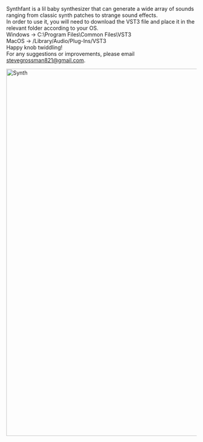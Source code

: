 Synthfant is a lil baby synthesizer that can generate a wide array of sounds ranging from classic synth patches to strange sound effects. <br/>
In order to use it, you will need to download the VST3 file and place it in the relevant folder according to your OS. <br/>
Windows -> C:\Program Files\Common Files\VST3<br/>
MacOS -> /Library/Audio/Plug-Ins/VST3<br/>
Happy knob twiddling! <br/>
For any suggestions or improvements, please email stevegrossman821@gmail.com. 

<img width="969" alt="Synth" src="https://user-images.githubusercontent.com/64610041/116139932-747dd280-a68b-11eb-8cd8-a38d5d4f1f81.PNG">
